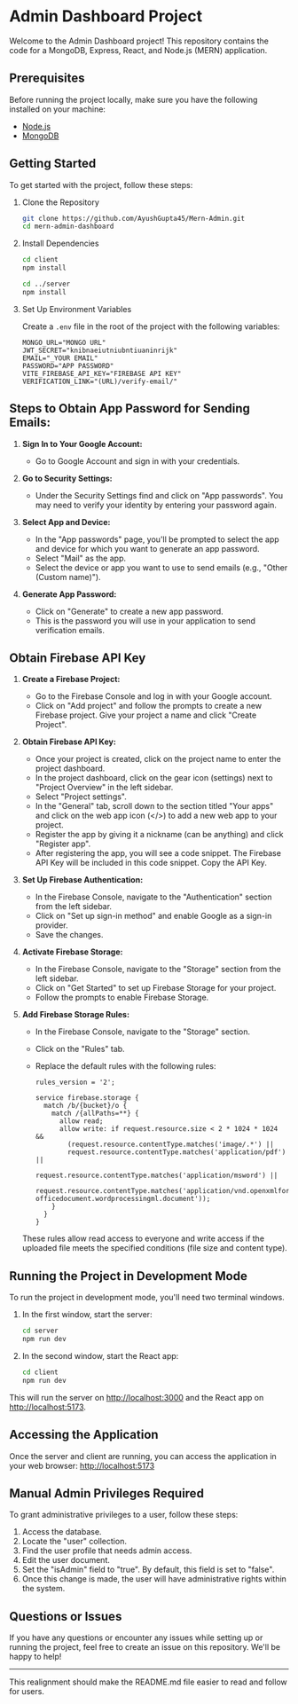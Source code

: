 # Admin Dashboard Project

Welcome to the Admin Dashboard project! This repository contains the code for a MongoDB, Express, React, and Node.js (MERN) application.

## Prerequisites

Before running the project locally, make sure you have the following installed on your machine:

- [Node.js](https://nodejs.org/)
- [MongoDB](https://www.mongodb.com/)

## Getting Started

To get started with the project, follow these steps:

1. Clone the Repository
   ```bash
   git clone https://github.com/AyushGupta45/Mern-Admin.git
   cd mern-admin-dashboard
   ```

2. Install Dependencies
   ```bash
   cd client
   npm install

   cd ../server
   npm install
   ```

3. Set Up Environment Variables

   Create a `.env` file in the root of the project with the following variables:

   ```plaintext
   MONGO_URL="MONGO URL"
   JWT_SECRET="knibnaeiutniubntiuaninrijk"
   EMAIL="_YOUR EMAIL"
   PASSWORD="APP PASSWORD"
   VITE_FIREBASE_API_KEY="FIREBASE API KEY"
   VERIFICATION_LINK="(URL)/verify-email/"
   ```

## Steps to Obtain App Password for Sending Emails:

1. **Sign In to Your Google Account:**
   - Go to Google Account and sign in with your credentials.

2. **Go to Security Settings:**
   - Under the Security Settings find and click on "App passwords". You may need to verify your identity by entering your password again.

3. **Select App and Device:**
   - In the "App passwords" page, you'll be prompted to select the app and device for which you want to generate an app password.
   - Select "Mail" as the app.
   - Select the device or app you want to use to send emails (e.g., "Other (Custom name)").

4. **Generate App Password:**
   - Click on "Generate" to create a new app password.
   - This is the password you will use in your application to send verification emails.

## Obtain Firebase API Key

1. **Create a Firebase Project:**
   - Go to the Firebase Console and log in with your Google account.
   - Click on "Add project" and follow the prompts to create a new Firebase project. Give your project a name and click "Create Project".

2. **Obtain Firebase API Key:**
   - Once your project is created, click on the project name to enter the project dashboard.
   - In the project dashboard, click on the gear icon (settings) next to "Project Overview" in the left sidebar.
   - Select "Project settings".
   - In the "General" tab, scroll down to the section titled "Your apps" and click on the web app icon (</>) to add a new web app to your project.
   - Register the app by giving it a nickname (can be anything) and click "Register app".
   - After registering the app, you will see a code snippet. The Firebase API Key will be included in this code snippet. Copy the API Key.

3. **Set Up Firebase Authentication:**
   - In the Firebase Console, navigate to the "Authentication" section from the left sidebar.
   - Click on "Set up sign-in method" and enable Google as a sign-in provider.
   - Save the changes.

4. **Activate Firebase Storage:**
   - In the Firebase Console, navigate to the "Storage" section from the left sidebar.
   - Click on "Get Started" to set up Firebase Storage for your project.
   - Follow the prompts to enable Firebase Storage.

5. **Add Firebase Storage Rules:**
   - In the Firebase Console, navigate to the "Storage" section.
   - Click on the "Rules" tab.
   - Replace the default rules with the following rules:

     ```firebase
     rules_version = '2';

     service firebase.storage {
       match /b/{bucket}/o {
         match /{allPaths=**} {
           allow read;
           allow write: if request.resource.size < 2 * 1024 * 1024 &&
             (request.resource.contentType.matches('image/.*') ||
             request.resource.contentType.matches('application/pdf') ||
             request.resource.contentType.matches('application/msword') ||
             request.resource.contentType.matches('application/vnd.openxmlformats-officedocument.wordprocessingml.document'));
         }
       }
     }
     ```

   These rules allow read access to everyone and write access if the uploaded file meets the specified conditions (file size and content type).

## Running the Project in Development Mode

To run the project in development mode, you'll need two terminal windows.

1. In the first window, start the server:
   ```bash
   cd server
   npm run dev
   ```

2. In the second window, start the React app:
   ```bash
   cd client
   npm run dev
   ```

This will run the server on [http://localhost:3000](http://localhost:3000) and the React app on [http://localhost:5173](http://localhost:5173).

## Accessing the Application

Once the server and client are running, you can access the application in your web browser: [http://localhost:5173](http://localhost:5173)

## Manual Admin Privileges Required

To grant administrative privileges to a user, follow these steps:

1. Access the database.
2. Locate the "user" collection.
3. Find the user profile that needs admin access.
4. Edit the user document.
5. Set the "isAdmin" field to "true". By default, this field is set to "false".
6. Once this change is made, the user will have administrative rights within the system.

## Questions or Issues

If you have any questions or encounter any issues while setting up or running the project, feel free to create an issue on this repository. We'll be happy to help!

---

This realignment should make the README.md file easier to read and follow for users.
